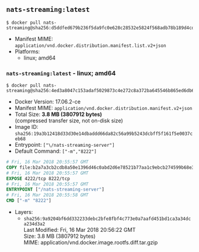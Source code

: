 ## `nats-streaming:latest`

```console
$ docker pull nats-streaming@sha256:d5ddfed679b236f5da9fc0e628c28532e5824f568adb78b189d4cd9fea1913cc
```

-	Manifest MIME: `application/vnd.docker.distribution.manifest.list.v2+json`
-	Platforms:
	-	linux; amd64

### `nats-streaming:latest` - linux; amd64

```console
$ docker pull nats-streaming@sha256:4ed3a8047c153adaf5029873c4e272c8a372ba645546b865ed6db6c0642144b8
```

-	Docker Version: 17.06.2-ce
-	Manifest MIME: `application/vnd.docker.distribution.manifest.v2+json`
-	Total Size: **3.8 MB (3807912 bytes)**  
	(compressed transfer size, not on-disk size)
-	Image ID: `sha256:19a3b12418d33d30e14dbaddd66da82c56a99b5243dcbff5f161f5e0037ceb68`
-	Entrypoint: `["\/nats-streaming-server"]`
-	Default Command: `["-m","8222"]`

```dockerfile
# Fri, 16 Mar 2018 20:55:57 GMT
COPY file:b2a7a3cb2cdb8a50e1396d46c0abd2d6e78521b77aa1c9ebcb274599b68e343a in /nats-streaming-server 
# Fri, 16 Mar 2018 20:55:57 GMT
EXPOSE 4222/tcp 8222/tcp
# Fri, 16 Mar 2018 20:55:57 GMT
ENTRYPOINT ["/nats-streaming-server"]
# Fri, 16 Mar 2018 20:55:58 GMT
CMD ["-m" "8222"]
```

-	Layers:
	-	`sha256:9a9204bf6dd332233debc2bfe8fbf4c773e0a7aafd451bd1ca3a34dca234d3a2`  
		Last Modified: Fri, 16 Mar 2018 20:56:22 GMT  
		Size: 3.8 MB (3807912 bytes)  
		MIME: application/vnd.docker.image.rootfs.diff.tar.gzip
